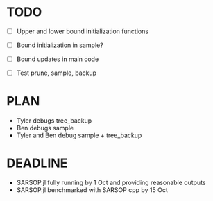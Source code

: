 # TODO

- [ ] Upper and lower bound initialization functions
- [ ] Bound initialization in sample?
- [ ] Bound updates in main code
- [ ] Test prune, sample, backup


# PLAN

- Tyler debugs tree_backup
- Ben debugs sample
- Tyler and Ben debug sample + tree_backup


# DEADLINE

- SARSOP.jl fully running by 1 Oct and providing reasonable outputs
- SARSOP.jl benchmarked with SARSOP cpp by 15 Oct